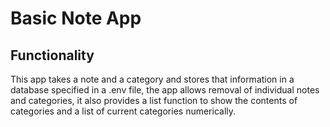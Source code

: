 # Basic Note App

## Functionality

This app takes a note and a category and stores that information in a database specified in a .env file, the app allows removal of individual notes and categories, it also provides a list function to show the contents of categories and a list of current categories numerically.